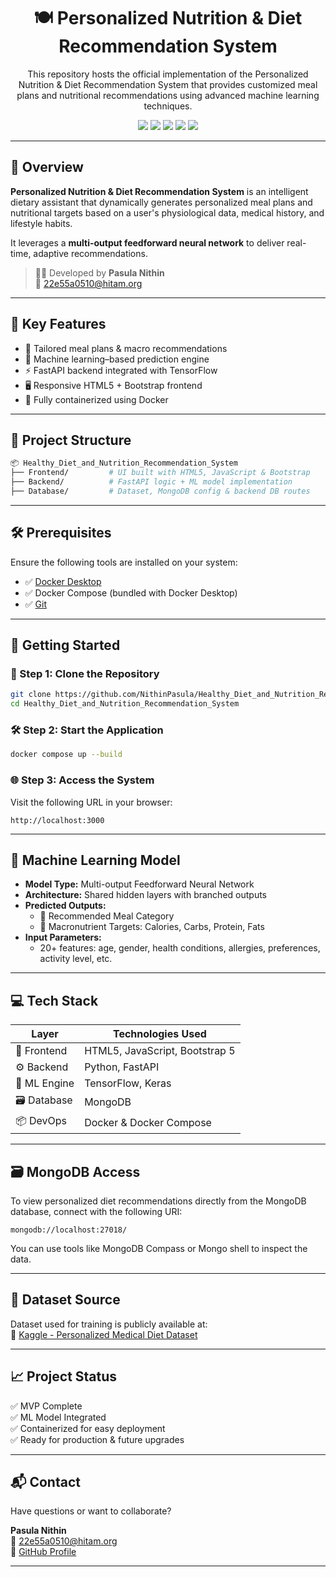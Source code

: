 
<h1 align="center">🍽️ Personalized Nutrition & Diet Recommendation System</h1>
<p align="center">
  This repository hosts the official implementation of the Personalized Nutrition & Diet Recommendation System that provides customized meal plans and nutritional recommendations using advanced machine learning techniques.
</p>

<p align="center">
  <img src="https://img.shields.io/badge/Frontend-HTML%20%7C%20JS%20%7C%20Bootstrap-blue?style=flat-square" />
  <img src="https://img.shields.io/badge/Backend-FastAPI-green?style=flat-square" />
  <img src="https://img.shields.io/badge/Database-MongoDB-brightgreen?style=flat-square" />
  <img src="https://img.shields.io/badge/ML-TensorFlow%20%7C%20Keras-orange?style=flat-square" />
  <img src="https://img.shields.io/badge/Container-Docker-blue?style=flat-square" />
</p>

---

## 📖 Overview

**Personalized Nutrition & Diet Recommendation System** is an intelligent dietary assistant that dynamically generates personalized meal plans and nutritional targets based on a user's physiological data, medical history, and lifestyle habits. 

It leverages a **multi-output feedforward neural network** to deliver real-time, adaptive recommendations.

> 👨‍💻 Developed by **Pasula Nithin**  
> 📧 [22e55a0510@hitam.org](mailto:22e55a0510@hitam.org)

---

## 🧠 Key Features

- 🎯 Tailored meal plans & macro recommendations
- 🧬 Machine learning–based prediction engine
- ⚡ FastAPI backend integrated with TensorFlow
- 🖥️ Responsive HTML5 + Bootstrap frontend
- 🐳 Fully containerized using Docker

---

## 📁 Project Structure

```bash
📦 Healthy_Diet_and_Nutrition_Recommendation_System
├── Frontend/         # UI built with HTML5, JavaScript & Bootstrap
├── Backend/          # FastAPI logic + ML model implementation
├── Database/         # Dataset, MongoDB config & backend DB routes
```

---

## 🛠️ Prerequisites

Ensure the following tools are installed on your system:

- ✅ [Docker Desktop](https://www.docker.com/products/docker-desktop/)
- ✅ Docker Compose (bundled with Docker Desktop)
- ✅ [Git](https://git-scm.com/)

---

## 🚀 Getting Started

### 🔁 Step 1: Clone the Repository

```bash
git clone https://github.com/NithinPasula/Healthy_Diet_and_Nutrition_Recommendation_System.git
cd Healthy_Diet_and_Nutrition_Recommendation_System
```

### 🛠 Step 2: Start the Application

```bash
docker compose up --build
```

### 🌐 Step 3: Access the System

Visit the following URL in your browser:

```
http://localhost:3000
```

---

## 🧬 Machine Learning Model

- **Model Type:** Multi-output Feedforward Neural Network  
- **Architecture:** Shared hidden layers with branched outputs  
- **Predicted Outputs:**  
  - 🥗 Recommended Meal Category  
  - 🔢 Macronutrient Targets: Calories, Carbs, Protein, Fats  
- **Input Parameters:**  
  - 20+ features: age, gender, health conditions, allergies, preferences, activity level, etc.

---

## 💻 Tech Stack

| Layer        | Technologies Used                            |
|--------------|-----------------------------------------------|
| 🎨 Frontend  | HTML5, JavaScript, Bootstrap 5                |
| ⚙️ Backend   | Python, FastAPI                               |
| 🧠 ML Engine | TensorFlow, Keras                             |
| 🗃 Database   | MongoDB                                       |
| 📦 DevOps    | Docker & Docker Compose                       |

---

## 🗃 MongoDB Access

To view personalized diet recommendations directly from the MongoDB database, connect with the following URI:

```
mongodb://localhost:27018/
```

You can use tools like MongoDB Compass or Mongo shell to inspect the data.

---

## 📌 Dataset Source

Dataset used for training is publicly available at:  
🔗 [Kaggle - Personalized Medical Diet Dataset](https://www.kaggle.com/datasets/ziya07/personalized-medical-diet-recommendations-dataset)

---

## 📈 Project Status

✅ MVP Complete  
✅ ML Model Integrated  
✅ Containerized for easy deployment  
✅ Ready for production & future upgrades

---

## 📬 Contact

Have questions or want to collaborate?

**Pasula Nithin**  
📧 [22e55a0510@hitam.org](mailto:22e55a0510@hitam.org)  
🔗 [GitHub Profile](https://github.com/NithinPasula)

---
